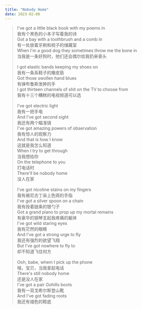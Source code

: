 ```yaml
---
title: "Nobody Home"
date: 2023-02-08
---
```


>I've got a little black book with my poems in\
我有个黑色的小本子写着我的诗\
Got a bay with a toothbrush and a comb in\
有一处放着牙刷和梳子的储藏室\
When I'm a good dog they sometimes throw me the bone in\
当我是一条好狗时，他们还会偶尔给我扔来骨头\
<br>I got elastic bands keeping my shoes on\
我有一条系鞋子的橡皮筋\
Got those swollen hand blues\
有弹布鲁斯发肿的手\
I got thirteen channels of shit on the TV to choose from\
我有十三个糟糕的电视频道可以选\
<br>I've got electric light\
我有一把手电\
And I've got second sight\
我还有两个瞄准镜\
I've got amazing powers of observation\
我有惊人的观察力\
And that is how I know\
这就是我怎么知道\
When I try to get through\
当我想给你\
On the telephone to you\
打电话时\
There'll be nobody home\
没人在家\
<br>I've got nicotine stains on my fingers\
我有被尼古丁染上色斑的手指\
I've got a silver spoon on a chain\
我有拴着链条的银勺子\
Got a grand piano to prop up my mortal remains\
有豪华的钢琴支起我疼痛的躯体\
I've got wild staring eyes\
我有茫然的眼睛\
And I've got a strong urge to fly\
我还有强烈的欲望飞翔\
But I've got nowhere to fly to\
却不知道飞往何方\
<br>Ooh, babe, whem I pick up the phone\
哦，宝贝，当我拿起电话\
There's still nobody home\
还是没人在家\
I've got a pair Gohills boots\
我有一双戈希尔斯登山靴\
And I've got fading roots\
我还有褪色的鞋底